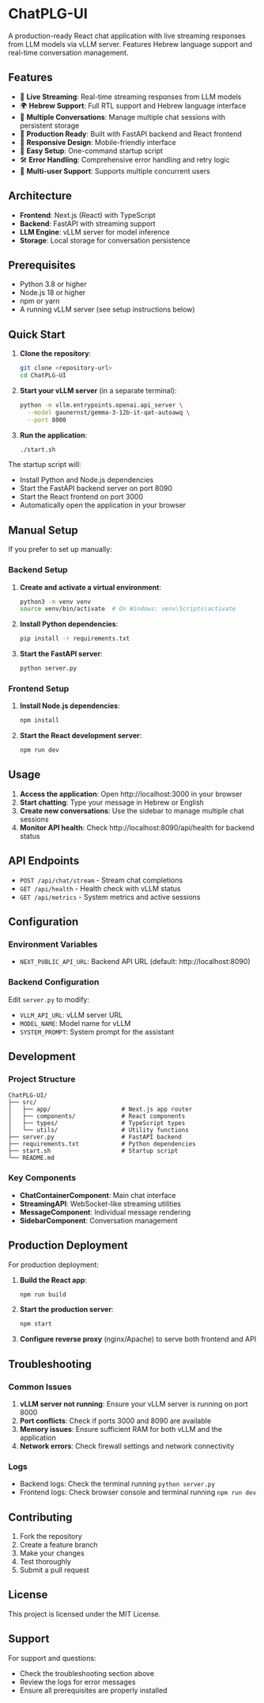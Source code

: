 # ChatPLG-UI

A production-ready React chat application with live streaming responses from LLM models via vLLM server. Features Hebrew language support and real-time conversation management.

## Features

- 🎯 **Live Streaming**: Real-time streaming responses from LLM models
- 🌍 **Hebrew Support**: Full RTL support and Hebrew language interface
- 💬 **Multiple Conversations**: Manage multiple chat sessions with persistent storage
- 🔄 **Production Ready**: Built with FastAPI backend and React frontend
- 📱 **Responsive Design**: Mobile-friendly interface
- 🚀 **Easy Setup**: One-command startup script
- 🛠️ **Error Handling**: Comprehensive error handling and retry logic
- 👥 **Multi-user Support**: Supports multiple concurrent users

## Architecture

- **Frontend**: Next.js (React) with TypeScript
- **Backend**: FastAPI with streaming support
- **LLM Engine**: vLLM server for model inference
- **Storage**: Local storage for conversation persistence

## Prerequisites

- Python 3.8 or higher
- Node.js 18 or higher
- npm or yarn
- A running vLLM server (see setup instructions below)

## Quick Start

1. **Clone the repository**:
   ```bash
   git clone <repository-url>
   cd ChatPLG-UI
   ```

2. **Start your vLLM server** (in a separate terminal):
   ```bash
   python -m vllm.entrypoints.openai.api_server \
     --model gaunernst/gemma-3-12b-it-qat-autoawq \
     --port 8000
   ```

3. **Run the application**:
   ```bash
   ./start.sh
   ```

The startup script will:
- Install Python and Node.js dependencies
- Start the FastAPI backend server on port 8090
- Start the React frontend on port 3000
- Automatically open the application in your browser

## Manual Setup

If you prefer to set up manually:

### Backend Setup

1. **Create and activate a virtual environment**:
   ```bash
   python3 -m venv venv
   source venv/bin/activate  # On Windows: venv\Scripts\activate
   ```

2. **Install Python dependencies**:
   ```bash
   pip install -r requirements.txt
   ```

3. **Start the FastAPI server**:
   ```bash
   python server.py
   ```

### Frontend Setup

1. **Install Node.js dependencies**:
   ```bash
   npm install
   ```

2. **Start the React development server**:
   ```bash
   npm run dev
   ```

## Usage

1. **Access the application**: Open http://localhost:3000 in your browser
2. **Start chatting**: Type your message in Hebrew or English
3. **Create new conversations**: Use the sidebar to manage multiple chat sessions
4. **Monitor API health**: Check http://localhost:8090/api/health for backend status

## API Endpoints

- `POST /api/chat/stream` - Stream chat completions
- `GET /api/health` - Health check with vLLM status
- `GET /api/metrics` - System metrics and active sessions

## Configuration

### Environment Variables

- `NEXT_PUBLIC_API_URL`: Backend API URL (default: http://localhost:8090)

### Backend Configuration

Edit `server.py` to modify:
- `VLLM_API_URL`: vLLM server URL
- `MODEL_NAME`: Model name for vLLM
- `SYSTEM_PROMPT`: System prompt for the assistant

## Development

### Project Structure

```
ChatPLG-UI/
├── src/
│   ├── app/                    # Next.js app router
│   ├── components/             # React components
│   ├── types/                  # TypeScript types
│   └── utils/                  # Utility functions
├── server.py                   # FastAPI backend
├── requirements.txt            # Python dependencies
├── start.sh                    # Startup script
└── README.md
```

### Key Components

- **ChatContainerComponent**: Main chat interface
- **StreamingAPI**: WebSocket-like streaming utilities
- **MessageComponent**: Individual message rendering
- **SidebarComponent**: Conversation management

## Production Deployment

For production deployment:

1. **Build the React app**:
   ```bash
   npm run build
   ```

2. **Start the production server**:
   ```bash
   npm start
   ```

3. **Configure reverse proxy** (nginx/Apache) to serve both frontend and API

## Troubleshooting

### Common Issues

1. **vLLM server not running**: Ensure your vLLM server is running on port 8000
2. **Port conflicts**: Check if ports 3000 and 8090 are available
3. **Memory issues**: Ensure sufficient RAM for both vLLM and the application
4. **Network errors**: Check firewall settings and network connectivity

### Logs

- Backend logs: Check the terminal running `python server.py`
- Frontend logs: Check browser console and terminal running `npm run dev`

## Contributing

1. Fork the repository
2. Create a feature branch
3. Make your changes
4. Test thoroughly
5. Submit a pull request

## License

This project is licensed under the MIT License.

## Support

For support and questions:
- Check the troubleshooting section above
- Review the logs for error messages
- Ensure all prerequisites are properly installed
